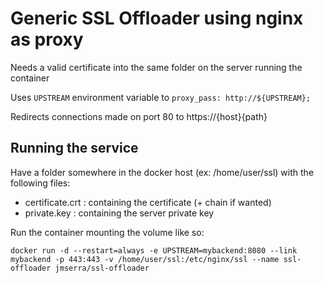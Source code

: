 # Generic SSL Offloader using nginx as proxy

Needs a valid certificate into the same folder on the server running the container

Uses `UPSTREAM` environment variable to `proxy_pass: http://${UPSTREAM};`

Redirects connections made on port 80 to https://{host}{path}

## Running the service

Have a folder somewhere in the docker host (ex: /home/user/ssl) with the following files:
- certificate.crt : containing the certificate (+ chain if wanted)
- private.key : containing the server private key

Run the container mounting the volume like so:

`docker run -d --restart=always -e UPSTREAM=mybackend:8080 --link mybackend -p 443:443 -v /home/user/ssl:/etc/nginx/ssl --name ssl-offloader jmserra/ssl-offloader`
